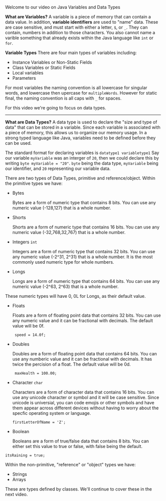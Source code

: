 Welcome to our video on Java Variables and Data Types

**What are Variables?**
A variable is a piece of memory that can contain a data value.
In addition, **variable identifiers** are used to "name" data. These are case sensitive, and must start with either a letter, `$`, or `_`. They can contain, numbers in addition to those characters. You also cannot name a varible something that already exists within the Java language like `int` or `for`.  

**Variable Types**
There are four main types of variables including:
+ Instance Variables or Non-Static Fields
+ Class Variables or Static Fields
+ Local variables
+ Parameters

For most variables the naming convention is all lowercase for singular words, and lowercase then upercase for `multipleWords`. However for static final, the naming convention is all caps with `_` for spaces. 

For this video we're going to focus on data types.
___
**What are Data Types?**
A data type is used to declare the "size and type of data" that can be stored in a variable. Since each variable is associated with a piece of memory, this allows us to organize our memory usage. In a strong typed language like Java, variables need to be defined before they can be used.

The standard format for declaring variables is `datatype1 variabletype1`
Say our variable `myVariable` was an interger of `20`, then we could declare this by writing `byte myVariable = "20"`. `byte` being the data type, `myVariable` being our identifier, and `20` representing our variable data.

There are two types of Data Types, primitive and reference/object. 
Within the primitive types we have:
+ Bytes

   Bytes are a form of numeric type that contains 8 bits. You can use any numeric value (-128,127) that is a whole number.

+ Shorts

   Shorts are a form of numeric type that contains 16 bits. You can use any numeric value (-32,768,32,767) that is a whole number.

+ Integers `int`

   Integers are a form of numeric type that contains 32 bits. You can use any numeric value (-2^31, 2^31) that is a whole number. It is the most commonly used numeric type for whole numbers.

+ Longs 

   Longs are a form of numeric type that contains 64 bits. You can use any numeric value (-2^63, 2^63) that is a whole number.
   
These numeric types will have 0, 0L for Longs, as their default value.

+ Floats 

   Floats are a form of floating point data that contains 32 bits. You can use any numeric value and it can be fractional with decimals. The default value will be 0f.
   
   ``` speed = 14.0f;```

+ Doubles

   Doubles are a form of floating point data that contains 64 bits. You can use any numberic value and it can be fractional with decimals. It has twice the percision of a float. The default value will be 0d.
   
   ``` maxHealth = 100.00;```

+ Character `char`

   Characters are a form of character data that contains 16 bits. You can use any unicode character or symbol and it will be case sensitive. Since unicode is universial, you can code emojis or other symbols and have them appear across different devices without having to worry about the specfic operating system or language. 
   
   ``` firstLetterOfName = 'Z'; ```

+ Boolean

   Booleans are a form of true/false data that contains 8 bits. You can either set this value to true or false, with false being the default.

``` itsRaining = true; ```

Within the non-primitive, "reference" or "object" types we have:

+ Strings
+ Arrays

These are types defined by classes. We'll continue to cover these in the next video.
